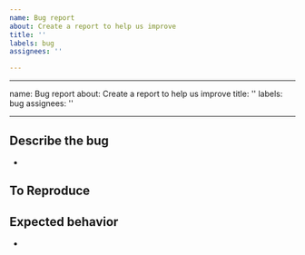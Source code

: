 ```yaml
---
name: Bug report
about: Create a report to help us improve
title: ''
labels: bug
assignees: ''

---
```


---
name: Bug report
about: Create a report to help us improve
title: ''
labels: bug
assignees: ''

---

<!--
✅ 어떤 버그인지 자세히 알려주세요.
✅ 스크린샷이 있으면 더 좋아요🙂
-->
## Describe the bug
- 

<!--
✅ 버그를 재현하는 과정을 알려주세요.
1. Go to '...'
2. Click on '....'
3. Scroll down to '....'
4. See error
-->

## To Reproduce

<!--
✅ 기대하는 결과를 설명해주세요.
-->
## Expected behavior
- 

<!--
✅ Label을 설정하였는지 확인해주세요.
✅ Assignee를 지정하였는지 확인해주세요.
-->
